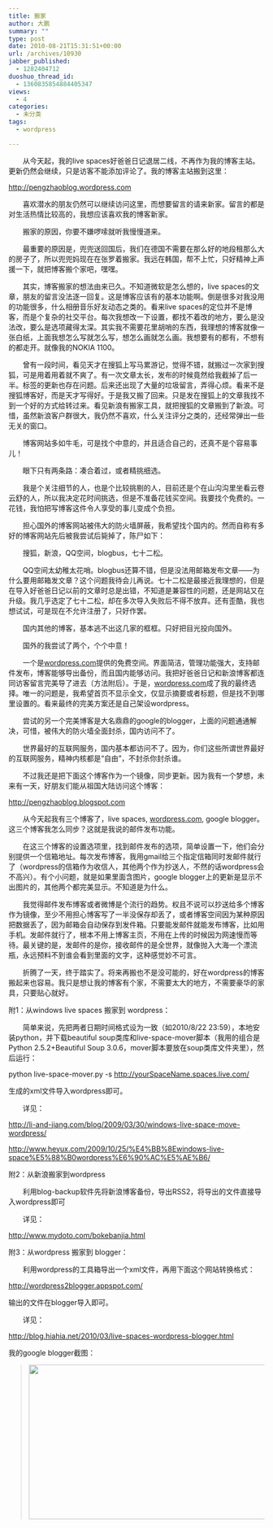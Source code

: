 ```yaml
---
title: 搬家
author: 大鹏
summary: ""
type: post
date: 2010-08-21T15:31:51+00:00
url: /archives/10930
jabber_published:
  - 1282404712
duoshuo_thread_id:
  - 1360835854884405347
views:
  - 4
categories:
  - 未分类
tags:
  - wordpress

---
```

　　从今天起，我的live spaces好爸爸日记退居二线，不再作为我的博客主站。更新仍然会继续，只是访客不能添加评论了。我的博客主站搬到这里：
  
<http://pengzhaoblog.wordpress.com>
  
　　喜欢潜水的朋友仍然可以继续访问这里，而想要留言的请来新家。留言的都是对生活热情比较高的，我想应该喜欢我的博客新家。
  
　　搬家的原因，你要不嫌啰嗦就听我慢慢道来。

　　最重要的原因是，兜兜送回国后，我们在德国不需要在那么好的地段租那么大的房子了，所以兜兜妈现在在张罗着搬家。我远在韩国，帮不上忙，只好精神上声援一下，就把博客搬个家吧，嘿嘿。
  
　　其实，博客搬家的想法由来已久。不知道微软是怎么想的，live spaces的文章，朋友的留言没法逐一回复。这是博客应该有的基本功能啊。倒是很多对我没用的功能很多，什么相册音乐好友动态之类的。看来live spaces的定位并不是博客，而是个复杂的社交平台。每次我想改一下设置，都找不着改的地方，要么是没法改，要么是选项藏得太深。其实我不需要花里胡哨的东西，我理想的博客就像一张白纸，上面我想怎么写就怎么写，想怎么画就怎么画。我想要有的都有，不想有的都走开。就像我的NOKIA 1100。
  
　　曾有一段时间，看见天才在搜狐上写马累游记，觉得不错，就搬过一次家到搜狐，可是用着用着就不爽了。有一次文章太长，发布的时候竟然给我截掉了后一半。标签的更新也存在问题。后来还出现了大量的垃圾留言，弄得心烦。看来不是搜狐博客好，而是天才写得好。于是我又搬了回来。只是发在搜狐上的文章我找不到一个好的方式给转过来。看见新浪有搬家工具，就把搜狐的文章搬到了新浪。可惜，虽然新浪客户群很大，我仍然不喜欢，什么关注评分之类的，还经常弹出一些无关的窗口。
  
　　博客网站多如牛毛，可是找个中意的，并且适合自己的，还真不是个容易事儿！
  
　　眼下只有两条路：凑合着过，或者精挑细选。
  
　　我是个关注细节的人，也是个比较挑剔的人，目前还是个在山沟沟里坐看云卷云舒的人，所以我决定花时间挑选，但是不准备花钱买空间。我要找个免费的。一花钱，我怕把写博客这件令人享受的事儿变成个负担。
  
　　担心国外的博客网站被伟大的防火墙屏蔽，我希望找个国内的。然而自称有多好的博客网站先后被我尝试后毙掉了，陈尸如下：
  
　　搜狐，新浪，QQ空间，blogbus，七十二松。
  
　　QQ空间太幼稚太花哨。blogbus还算不错，但是没法用邮箱发布文章——为什么要用邮箱发文章？这个问题我待会儿再说。七十二松是最接近我理想的，但是在导入好爸爸日记以前的文章时总是出错，不知道是兼容性的问题，还是网站又在升级。我几乎选定了七十二松，却在多次导入失败后不得不放弃。还有歪酷，我也想试试，可是现在不允许注册了，只好作罢。
  
　　国内其他的博客，基本逃不出这几家的框框。只好把目光投向国外。
  
　　国外的我尝试了两个，个个中意！
  
　　一个是[wordpress.com][1]提供的免费空间。界面简洁，管理功能强大，支持邮件发布，博客能够导出备份，而且国内能够访问。我把好爸爸日记和新浪博客都连同访客留言完美导了进去（方法附后）。于是，[wordpress.com][1]成了我的最终选择。唯一的问题是，我希望首页不显示全文，仅显示摘要或者标题，但是找不到哪里设置的。看来最终的完美方案还是自己架设wordpress。
  
　　尝试的另一个完美博客是大名鼎鼎的google的blogger，上面的问题通通解决，可惜，被伟大的防火墙全面封杀，国内访问不了。
  
　　世界最好的互联网服务，国内基本都访问不了。因为，你们这些所谓世界最好的互联网服务，精神内核都是“自由”，不封杀你封杀谁。
  
　　不过我还是把下面这个博客作为一个镜像，同步更新。因为我有一个梦想，未来有一天，好朋友们能从祖国大陆访问这个博客：
  
<http://pengzhaoblog.blogspot.com>

　　从今天起我有三个博客了，live spaces, [wordpress.com][1], google blogger。这三个博客我怎么同步？这就是我说的邮件发布功能。
  
　　在这三个博客的设置选项里，找到邮件发布的选项，简单设置一下，他们会分别提供一个信箱地址。每次发布博客，我用gmail给三个指定信箱同时发邮件就行了（wordpress的信箱作为收信人，其他两个作为抄送人，不然的话wordpress会不高兴）。有个小问题，就是如果里面含图片，google blogger上的更新是显示不出图片的，其他两个都完美显示。不知道是为什么。
  
　　我觉得邮件发布博客或者微博是个流行的趋势。权且不说可以抄送给多个博客作为镜像，至少不用担心博客写了一半没保存却丢了，或者博客空间因为某种原因把数据丢了，因为邮箱会自动保存到发件箱。只要能发邮件就能发布博客，比如用手机。发邮件就行了，根本不用上博客主页，不用在上传的时候因为网速慢而等待。最关键的是，发邮件的是你，接收邮件的是全世界，就像抛入大海一个漂流瓶，永远预料不到谁会看到里面的文字，这种感觉妙不可言。
  
　　折腾了一天，终于踏实了。将来再搬也不是没可能的，好在wordpress的博客搬起来也容易。我只是想让我的博客有个家，不需要太大的地方，不需要豪华的家具，只要贴心就好。

附1：从windows live spaces 搬家到 wordpress：
  
　　简单来说，先把两者日期时间格式设为一致（如2010/8/22 23:59），本地安装python，并下载beautiful soup类库和live-space-mover脚本（我用的组合是Python 2.5.2+Beautiful Soup 3.0.6，mover脚本要放在soup类库文件夹里），然后运行：
  
python live-space-mover.py -s <http://yourSpaceName.spaces.live.com/>
  
生成的xml文件导入wordpress即可。
  
　　详见：
  
<http://li-and-jiang.com/blog/2009/03/30/windows-live-space-move-wordpress/>
  
<http://www.heyux.com/2009/10/25/%E4%BB%8Ewindows-live-space%E5%88%B0wordpress%E6%90%AC%E5%AE%B6/>

附2：从新浪搬家到wordpress
  
　　利用blog-backup软件先将新浪博客备份，导出RSS2，将导出的文件直接导入wordpress即可
  
　　详见：
  
<http://www.mydoto.com/bokebanjia.html>

附3：从wordpress 搬家到 blogger：
  
　　利用wordpress的工具箱导出一个xml文件，再用下面这个网站转换格式：
  
<http://wordpress2blogger.appspot.com/>
  
输出的文件在blogger导入即可。
  
　　详见：
  
<http://blog.hiahia.net/2010/03/live-spaces-wordpress-blogger.html>

我的google blogger截图：

> [][2][<img class="alignnone size-full wp-image-10931" title="pengzhaoblogger1" src="http://pengzhaoblog.files.wordpress.com/2010/08/pengzhaoblogger1.jpg" alt="" width="720" height="304" />][3]

 [1]: http://wordpress.com
 [2]: http://pengzhaoblog.blogspot.com
 [3]: http://pengzhaoblog.files.wordpress.com/2010/08/pengzhaoblogger1.jpg
